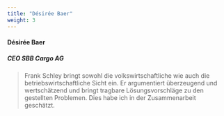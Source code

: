 ```yaml
---
title: "Désirée Baer"
weight: 3
---
```

####  Désirée Baer 
##### CEO SBB Cargo AG 
> Frank Schley bringt sowohl die volkswirtschaftliche wie auch die betriebswirtschaftliche Sicht ein. Er argumentiert überzeugend und wertschätzend und bringt tragbare Lösungsvorschläge zu den gestellten Problemen. Dies habe ich in der Zusammenarbeit geschätzt.

